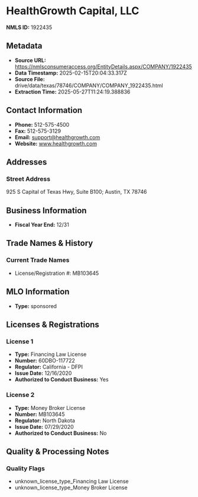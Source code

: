 # HealthGrowth Capital, LLC

**NMLS ID:** 1922435

## Metadata
- **Source URL:** https://nmlsconsumeraccess.org/EntityDetails.aspx/COMPANY/1922435
- **Data Timestamp:** 2025-02-15T20:04:33.317Z
- **Source File:** drive/data/texas/78746/COMPANY/COMPANY_1922435.html
- **Extraction Time:** 2025-05-27T11:24:19.388836

## Contact Information
- **Phone:** 512-575-4500
- **Fax:** 512-575-3129
- **Email:** support@healthgrowth.com
- **Website:** www.healthgrowth.com

## Addresses
### Street Address
925 S Capital of Texas Hwy, Suite B100; Austin, TX 78746

## Business Information
- **Fiscal Year End:** 12/31

## Trade Names & History
### Current Trade Names
- License/Registration #: MB103645

## MLO Information
- **Type:** sponsored

## Licenses & Registrations

### License 1
- **Type:** Financing Law License
- **Number:** 60DBO-117722
- **Regulator:** California - DFPI
- **Issue Date:** 12/16/2020
- **Authorized to Conduct Business:** Yes

### License 2
- **Type:** Money Broker License
- **Number:** MB103645
- **Regulator:** North Dakota
- **Issue Date:** 07/29/2020
- **Authorized to Conduct Business:** No

## Quality & Processing Notes
### Quality Flags
- unknown_license_type_Financing Law License
- unknown_license_type_Money Broker License
